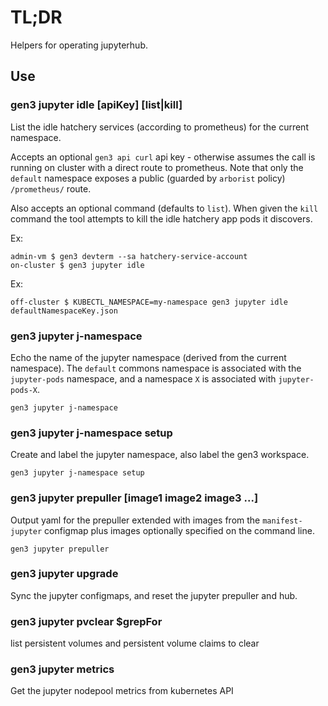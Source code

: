 # TL;DR

Helpers for operating jupyterhub.

## Use

### gen3 jupyter idle [apiKey] [list|kill]

List the idle hatchery services (according to prometheus)
for the current namespace.  

Accepts an optional `gen3 api curl` api
key - otherwise assumes the call is running on cluster with
a direct route to prometheus.  Note that only the `default`
namespace exposes a public (guarded by `arborist` policy) `/prometheus/` route.

Also accepts an optional command (defaults to `list`).  When given the `kill` command the tool attempts to kill the idle hatchery app pods it discovers.

Ex:
```
admin-vm $ gen3 devterm --sa hatchery-service-account
on-cluster $ gen3 jupyter idle
```

Ex:
```
off-cluster $ KUBECTL_NAMESPACE=my-namespace gen3 jupyter idle defaultNamespaceKey.json
```



### gen3 jupyter j-namespace

Echo the name of the jupyter namespace (derived from the current namespace).
The `default` commons namespace is associated with the `jupyter-pods` namespace,
and a namespace `X` is associated with `jupyter-pods-X`.

```
gen3 jupyter j-namespace
```

### gen3 jupyter j-namespace setup

Create and label the jupyter namespace, also label the gen3 workspace.

```
gen3 jupyter j-namespace setup
```

### gen3 jupyter prepuller [image1 image2 image3 ...]

Output yaml for the prepuller extended with images from the `manifest-jupyter`
configmap plus images optionally specified on the command line.

```
gen3 jupyter prepuller
```

### gen3 jupyter upgrade

Sync the jupyter configmaps, and reset the jupyter prepuller and hub.

### gen3 jupyter pvclear $grepFor

list persistent volumes and persistent volume claims to clear

### gen3 jupyter metrics

Get the jupyter nodepool metrics from kubernetes API
